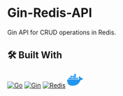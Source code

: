# Gin-Redis-API

Gin API for CRUD operations in Redis.

## 🛠 Built With

<div align="left">
<a href="https://go.dev/" target="_blank" rel="noreferrer"><img src="https://raw.githubusercontent.com/DEMYSTIF/DEMYSTIF/main/assets/icons/go.svg" width="36" height="36" alt="Go" /></a>
<a href="https://gin-gonic.com/docs/" target="_blank" rel="noreferrer"><img src="https://raw.githubusercontent.com/DEMYSTIF/DEMYSTIF/main/assets/icons/gin.svg" width="36" height="36" alt="Gin" /></a>
<a href="https://redis.io/docs/" target="_blank" rel="noreferrer"><img src="https://raw.githubusercontent.com/DEMYSTIF/DEMYSTIF/main/assets/icons/redis.svg" width="36" height="36" alt="Redis" /></a>
<a href="https://docs.docker.com/" target="_blank" rel="noreferrer"><img src="https://raw.githubusercontent.com/DEMYSTIF/DEMYSTIF/main/assets/icons/docker.svg" width="36" height="36" alt="Docker" /></a>
</div>
